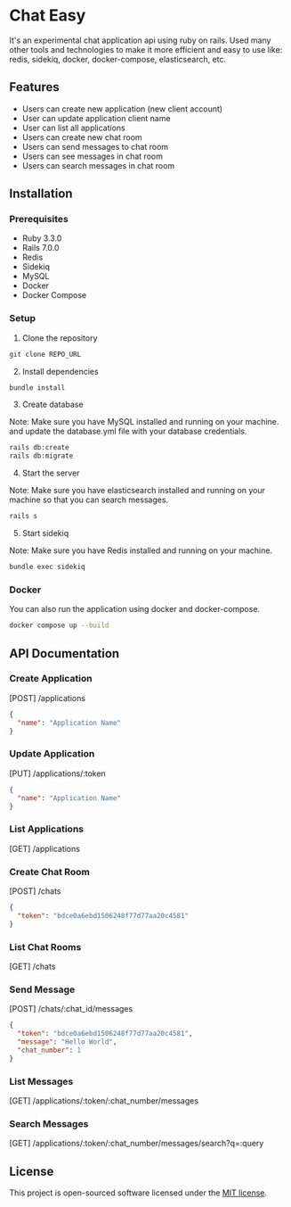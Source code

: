 # Chat Easy

It's an experimental chat application api using ruby on rails. Used many other tools and technologies to make it more efficient and easy to use like: redis, sidekiq, docker, docker-compose, elasticsearch, etc.

## Features

- Users can create new application (new client account)
- User can update application client name
- User can list all applications
- Users can create new chat room
- Users can send messages to chat room
- Users can see messages in chat room
- Users can search messages in chat room

## Installation

### Prerequisites

- Ruby 3.3.0
- Rails 7.0.0
- Redis
- Sidekiq
- MySQL
- Docker
- Docker Compose

### Setup

1. Clone the repository

```bash
git clone REPO_URL
```

2. Install dependencies

```bash
bundle install
```

3. Create database

Note: Make sure you have MySQL installed and running on your machine. and update the database.yml file with your database credentials.

```bash
rails db:create
rails db:migrate
```

4. Start the server

Note: Make sure you have elasticsearch installed and running on your machine so that you can search messages.

```bash
rails s
```

5. Start sidekiq

Note: Make sure you have Redis installed and running on your machine.

```bash
bundle exec sidekiq
```

### Docker

You can also run the application using docker and docker-compose.

```bash
docker compose up --build
```

## API Documentation

### Create Application

[POST] /applications

```json
{
  "name": "Application Name"
}
```

### Update Application

[PUT] /applications/:token

```json
{
  "name": "Application Name"
}
```

### List Applications

[GET] /applications

### Create Chat Room

[POST] /chats

```json
{
  "token": "bdce0a6ebd1506248f77d77aa20c4581"
}
```

### List Chat Rooms

[GET] /chats

### Send Message

[POST] /chats/:chat_id/messages

```json
{
  "token": "bdce0a6ebd1506248f77d77aa20c4581",
  "message": "Hello World",
  "chat_number": 1
}
```

### List Messages

[GET] /applications/:token/:chat_number/messages

### Search Messages

[GET] /applications/:token/:chat_number/messages/search?q=:query


## License

This project is open-sourced software licensed under the [MIT license](https://opensource.org/licenses/MIT).
